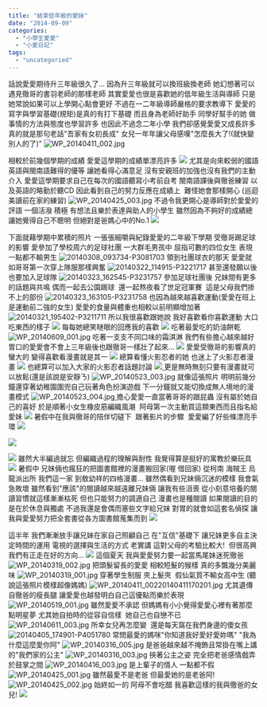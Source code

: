 ```yaml
---
title: "結束低年級的愛妹"
date: "2014-09-09"
categories: 
  - "小學生愛愛"
  - "小愛日記"
tags: 
  - "uncategoried"
---
```


話說愛愛期待升三年級很久了... 因為升三年級就可以換班級換老師 她幻想著可以遇見徹哥的書羽老師的那樣老師 其實愛愛也很是喜歡她的低年級生活與導師 只是她常說如果可以上學開心點會更好 不過在一二年級導師嚴格的要求教導下 愛愛的寫字與學習基礎(規矩)是真的有打下基礎 而且身為老師好助手 同學好幫手的她 做事情的方法與態度也學習許多 也因此不過念二年小學 我們卻感覺愛愛又成長許多 真的就是那句老話"吾家有女初長成" 女兒一年年讓父母感嘆"怎麼長大了!(就快變別人的了)" ![WP_20140411_002.jpg](images/13895160612_11fafa5622.jpg)

相較於前幾個學期的成績 愛愛這學期的成績單漂亮許多 ![](images/14726432800_31d65e5fcb.jpg) 尤其是向來較弱的國語 英語與閩南語難得的優等 讓她看得心滿意足 沒有安親班的加強也沒有我們的主動介入 愛愛這學期要求自己在每次的國語聽寫小考前自考 閩南語課後與徹爸練習 以及英語的略勤於聽CD 因此看到自己的努力反應在成績上  難怪她會那樣開心 (巡迴美讀前在家的練習) ![WP_20140425_003.jpg](images/14155949413_90c47ce3df.jpg) 不過令我更開心是導師對於愛愛的評語 一個活潑 積極 有想法且樂於表達與助人的小學生 雖然因為不夠好的成績總讓她覺得自己不聰明 但絕對是爸媽心中的No.1 [![](images/14913097135_c0c7710933.jpg)](http://flickr.com/photos/33703965@N00/14913097135)

下面就藉學期中累積的照片 一張張細嚼與紀錄愛愛的二年級下學期 受徹哥踢足球的影響 愛參加了學校周六的足球社團 一大群毛男孩中 屈指可數的四位女生 表現一點都不輸男生 ![20140308_093734-P3081703](images/14134919755_d23cd1734e.jpg) 領到社團球衣的那天 愛愛就如哥哥第一次穿上隊服那樣興奮 ![20140322_114915-P3221717](images/13948290268_c68dff7427.jpg) 甚至還發願以後也要加入足球隊 ![20140323_162545-P3231757](images/13948286658_e517ea5c67.jpg) 參加足球社團後 兄妹間有更多的話題與共鳴 偶而一起去公園踢球  還一起熬夜看了世足冠軍賽  這是父母我們掺不上的部份 ![20140323_163105-P3231758](images/14111721186_e56ca5b838.jpg) 也因為越來越喜歡運動(愛愛在班上是運動前二強的女生) 愛愛的食量與體重也相較以前明顯增加著 ![20140321_195402-P3211711](images/13948244119_152151068b.jpg) 所以我很喜歡跟她說 我好喜歡看你喜歡運動 大口吃東西的樣子 [![](images/14657324462_95ee002c7f.jpg)](http://flickr.com/photos/33703965@N00/14657324462) 每每她總笑瞇眼的回應我的喜歡 [![](images/14471068369_c4ef0b8469.jpg)](http://flickr.com/photos/33703965@N00/14471068369) 吃著最愛吃的奶油餅乾 ![WP_20140609_001.jpg](images/14216036709_83be07fc98.jpg) 吃著一支支不同口味的霜淇淋 我們有些擔心越來越好胃口的愛愛會不會上三年級後也跟徹哥一樣壯了起來... ![](images/14655462794_3d9d8e1ed9.jpg) 愛愛受徹哥的影響真的蠻大的 變得喜歡看漫畫就是其一 ![](images/14677610723_8121690c0c.jpg) 總算看懂火影忍者的她 也迷上了火影忍者漫畫 [![](images/14471017420_5b1eab79f7.jpg)](http://flickr.com/photos/33703965@N00/14471017420) 也總算可以加入大家的火影忍者話題討論 ![](images/14471061539_566794db51.jpg)[ ](http://flickr.com/photos/33703965@N00/14725225390)更是無時無刻只要有漫畫就可以放鬆(還是該說是安靜ㄋ) ![WP_20140523_003.jpg](images/14248193346_449994de1b.jpg) 就像這張照片 明明前幾分鐘還穿著幼稚園圍兜自己玩著角色扮演遊戲 下一分鐘就又能切換成無人境地的漫畫模式 ![WP_20140523_004.jpg](images/14271306945_5871a3326d.jpg)[ ](http://flickr.com/photos/33703965@N00/14677610723)擔心愛愛一直當著哥哥的跟屁蟲 沒有屬於她自己的喜好 於是順著小女生橡皮筋編織風潮  阿母第一次主動買這類東西而且指名給愛妹 ![](images/14725225390_7a83b80b3b.jpg) 暑假中在我與徹哥的陪伴切磋下  跟著影片的步驟  愛愛編了好些條漂亮手環 ![](images/14912119265_2d8e2d17e1.jpg) 

[![](images/14912123205_354252ac50.jpg)](http://flickr.com/photos/33703965@N00/14912123205)

[![](images/14889149076_bbe6f5dab3.jpg)](http://flickr.com/photos/33703965@N00/14889149076) 雖然大半編過就忘 但編織過程的理解與耐性 我覺得算是挺好的寓教於樂玩具 ![](images/14725563747_23fb9fca4a.jpg) 暑假中 兄妹倆也瘋狂的把圖書館裡的漫畫搬回家(喔 借回家) 從柯南 海賊王 烏龍派出所 我們這一家 到敖幼祥的四格漫畫... 雖然偶看到兄妹倆沉迷的模樣 我會氣急敗壞 雖然看到"應該"的閱讀越來越遠離兄妹倆 讓我有些沮喪 從小刻意培養的閱讀習慣就這樣漸漸枯死 但也只能努力的調適自己 漫畫也是種閱讀 如果閱讀的目的是在於休息與獨處 不過我還是會偶而塞些文字給兄妹 對胃的就會如這套名偵探 讓我與愛愛努力把全套書從各方圖書館蒐集而到 [![](images/14725330087_7fa0b330f7.jpg)](http://flickr.com/photos/33703965@N00/14725330087)

這半年 我們漸漸放手讓兄妹在家自己照顧自己 在"互信"基礎下 讓兄妹更多自主決定時間的運用 電視的選擇與生活的方式 老實講 這對父母的考驗比較大!  但很高興 我們有正走在好的方向... [![](images/14911781552_800bb4b7f2.jpg)](http://flickr.com/photos/33703965@N00/14911781552) 這個夏天 我與愛愛努力要一起當馬尾妹迷死徹爸 ![WP_20140319_002.jpg](images/13591913424_2cd8a082f5.jpg) 把頭髮留長的愛愛 相較短髮的猴樣 真的多飄幾分美麗味 ![WP_20140319_001.jpg](images/13591572123_83f8194b21.jpg) 穿著學生制服 夾上髮夾  假仙氣質不輸女高中生 (聽說這張照片模樣超像媽媽) ![WP_20140411_00220140411170201.jpg](images/13895163676_a495004072.jpg) 尤其遺傳自徹爸的瘦長腿 讓愛愛也越發明白自己這優點而樂於表現 ![WP_20140519_001.jpg](images/14212392026_49300394f0.jpg) 雖然愛愛不承認 但媽媽有小小覺得愛愛心裡有著那麼點明星夢 尤其她自拍時的從容自信樣  她自己也自戀不已 ![WP_20140611_003.jpg](images/14379559966_82e1d5e1db.jpg) 所幸女兒再怎麼變  還是每天窩在我們身邊的傻女孩 ![20140405_174901-P4051780](images/14135160314_765473965c.jpg) 常問最愛的媽咪"你知道我好愛好愛妳嗎" "我為什麼這麼愛你阿" ![WP_20140316_005.jpg](images/13895157846_a9b6d487c8.jpg) 是爸爸越來越不掩飾且常掛在嘴上講的"我們家的公主" ![WP_20140316_003.jpg](images/13895158476_0a8a7cab9e.jpg) 挾著公主之姿 完全把老爸感情戲弄於鼓掌之間 ![WP_20140416_003.jpg](images/13918338703_a832af3055.jpg) 是上輩子的情人 一點都不假 ![WP_20140425_001.jpg](images/14155950203_b998c2f9fe.jpg) 雖然最愛不是老爸 但最愛她的是老爸阿! ![WP_20140425_002.jpg](images/13949264388_ab71c0a26f.jpg) 始終如一的 阿母不會吃醋 我喜歡這樣的我與徹爸的女兒! [![](images/14725224090_ccf6f6acbd.jpg)](http://flickr.com/photos/33703965@N00/14725224090)
